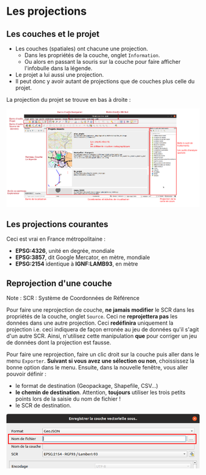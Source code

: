 # Les projections

## Les couches et le projet

* Les couches (spatiales) ont chacune une projection.
    * Dans les propriétés de la couche, onglet `Information`.
    * Ou alors en passant la souris sur la couche pour faire afficher l'infobulle dans la légende.
* Le projet a lui aussi une projection.
* Il peut donc y avoir autant de projections que de couches plus celle du projet.

La projection du projet se trouve en bas à droite : 

![Interface de QGIS](./media/interface.png)

## Les projections courantes

Ceci est vrai en France métropolitaine :

* **EPSG:4326**, unité en degrée, mondiale
* **EPSG:3857**, dit Google Mercator, en mètre, mondiale
* **EPSG:2154** identique à **IGNF:LAMB93**, en mètre

## Reprojection d'une couche

Note : SCR : Système de Coordonnées de Référence

Pour faire une reprojection de couche, **ne jamais modifier** le SCR dans les propriétés de la couche, onglet `Source`.
Ceci ne **reprojettera pas** les données dans une autre projection. Ceci **redéfinira** uniquement la projection i.e. 
ceci indiquera de façon erronée au jeu de données qu'il s'agit d'un autre SCR. 
Ainsi, n'utilisez cette manipulation **que** pour corriger un jeu de données dont la projection est fausse.

Pour faire une reprojection, faire un clic droit sur la couche puis aller dans le menu `Exporter`. **Suivant si vous
avez une sélection ou non**, choississez la bonne option dans le menu. Ensuite, dans la nouvelle fenêtre,
vous aller pouvoir définir :

* le format de destination (Geopackage, Shapefile, CSV...)
* **le chemin de destination**. Attention, **toujours** utiliser les trois petits points lors de la 
saisie du nom de fichier !
* le SCR de destination.

![Exporter couche vecteur](./media/save_as.png)
